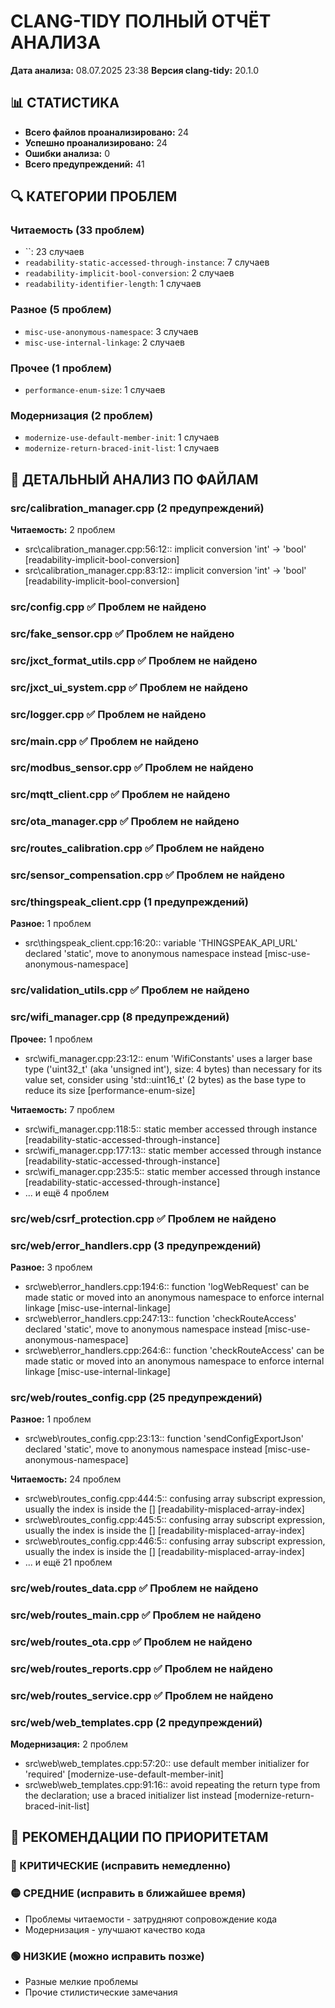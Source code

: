 # CLANG-TIDY ПОЛНЫЙ ОТЧЁТ АНАЛИЗА
**Дата анализа:** 08.07.2025 23:38
**Версия clang-tidy:** 20.1.0

## 📊 СТАТИСТИКА
- **Всего файлов проанализировано:** 24
- **Успешно проанализировано:** 24
- **Ошибки анализа:** 0
- **Всего предупреждений:** 41

## 🔍 КАТЕГОРИИ ПРОБЛЕМ
### Читаемость (33 проблем)
- ``: 23 случаев
- `readability-static-accessed-through-instance`: 7 случаев
- `readability-implicit-bool-conversion`: 2 случаев
- `readability-identifier-length`: 1 случаев

### Разное (5 проблем)
- `misc-use-anonymous-namespace`: 3 случаев
- `misc-use-internal-linkage`: 2 случаев

### Прочее (1 проблем)
- `performance-enum-size`: 1 случаев

### Модернизация (2 проблем)
- `modernize-use-default-member-init`: 1 случаев
- `modernize-return-braced-init-list`: 1 случаев

## 📁 ДЕТАЛЬНЫЙ АНАЛИЗ ПО ФАЙЛАМ
### src/calibration_manager.cpp (2 предупреждений)
**Читаемость:** 2 проблем
- src\calibration_manager.cpp:56:12:: implicit conversion 'int' -> 'bool' [readability-implicit-bool-conversion]
- src\calibration_manager.cpp:83:12:: implicit conversion 'int' -> 'bool' [readability-implicit-bool-conversion]

### src/config.cpp ✅ Проблем не найдено

### src/fake_sensor.cpp ✅ Проблем не найдено

### src/jxct_format_utils.cpp ✅ Проблем не найдено

### src/jxct_ui_system.cpp ✅ Проблем не найдено

### src/logger.cpp ✅ Проблем не найдено

### src/main.cpp ✅ Проблем не найдено

### src/modbus_sensor.cpp ✅ Проблем не найдено

### src/mqtt_client.cpp ✅ Проблем не найдено

### src/ota_manager.cpp ✅ Проблем не найдено

### src/routes_calibration.cpp ✅ Проблем не найдено

### src/sensor_compensation.cpp ✅ Проблем не найдено

### src/thingspeak_client.cpp (1 предупреждений)
**Разное:** 1 проблем
- src\thingspeak_client.cpp:16:20:: variable 'THINGSPEAK_API_URL' declared 'static', move to anonymous namespace instead [misc-use-anonymous-namespace]

### src/validation_utils.cpp ✅ Проблем не найдено

### src/wifi_manager.cpp (8 предупреждений)
**Прочее:** 1 проблем
- src\wifi_manager.cpp:23:12:: enum 'WifiConstants' uses a larger base type ('uint32_t' (aka 'unsigned int'), size: 4 bytes) than necessary for its value set, consider using 'std::uint16_t' (2 bytes) as the base type to reduce its size [performance-enum-size]

**Читаемость:** 7 проблем
- src\wifi_manager.cpp:118:5:: static member accessed through instance [readability-static-accessed-through-instance]
- src\wifi_manager.cpp:177:13:: static member accessed through instance [readability-static-accessed-through-instance]
- src\wifi_manager.cpp:235:5:: static member accessed through instance [readability-static-accessed-through-instance]
- ... и ещё 4 проблем

### src/web/csrf_protection.cpp ✅ Проблем не найдено

### src/web/error_handlers.cpp (3 предупреждений)
**Разное:** 3 проблем
- src\web\error_handlers.cpp:194:6:: function 'logWebRequest' can be made static or moved into an anonymous namespace to enforce internal linkage [misc-use-internal-linkage]
- src\web\error_handlers.cpp:247:13:: function 'checkRouteAccess' declared 'static', move to anonymous namespace instead [misc-use-anonymous-namespace]
- src\web\error_handlers.cpp:264:6:: function 'checkRouteAccess' can be made static or moved into an anonymous namespace to enforce internal linkage [misc-use-internal-linkage]

### src/web/routes_config.cpp (25 предупреждений)
**Разное:** 1 проблем
- src\web\routes_config.cpp:23:13:: function 'sendConfigExportJson' declared 'static', move to anonymous namespace instead [misc-use-anonymous-namespace]

**Читаемость:** 24 проблем
- src\web\routes_config.cpp:444:5:: confusing array subscript expression, usually the index is inside the [] [readability-misplaced-array-index]
- src\web\routes_config.cpp:445:5:: confusing array subscript expression, usually the index is inside the [] [readability-misplaced-array-index]
- src\web\routes_config.cpp:446:5:: confusing array subscript expression, usually the index is inside the [] [readability-misplaced-array-index]
- ... и ещё 21 проблем

### src/web/routes_data.cpp ✅ Проблем не найдено

### src/web/routes_main.cpp ✅ Проблем не найдено

### src/web/routes_ota.cpp ✅ Проблем не найдено

### src/web/routes_reports.cpp ✅ Проблем не найдено

### src/web/routes_service.cpp ✅ Проблем не найдено

### src/web/web_templates.cpp (2 предупреждений)
**Модернизация:** 2 проблем
- src\web\web_templates.cpp:57:20:: use default member initializer for 'required' [modernize-use-default-member-init]
- src\web\web_templates.cpp:91:16:: avoid repeating the return type from the declaration; use a braced initializer list instead [modernize-return-braced-init-list]

## 🎯 РЕКОМЕНДАЦИИ ПО ПРИОРИТЕТАМ

### 🔴 КРИТИЧЕСКИЕ (исправить немедленно)

### 🟡 СРЕДНИЕ (исправить в ближайшее время)
- Проблемы читаемости - затрудняют сопровождение кода
- Модернизация - улучшают качество кода

### 🟢 НИЗКИЕ (можно исправить позже)
- Разные мелкие проблемы
- Прочие стилистические замечания
